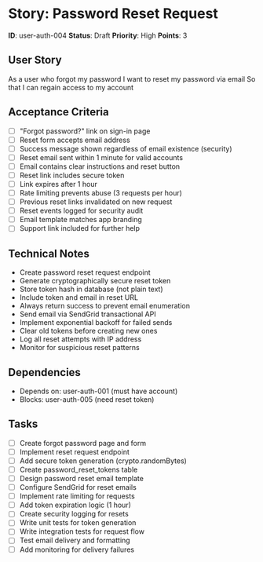 # Story: Password Reset Request

**ID**: user-auth-004
**Status**: Draft
**Priority**: High
**Points**: 3

## User Story
As a user who forgot my password
I want to reset my password via email
So that I can regain access to my account

## Acceptance Criteria
- [ ] "Forgot password?" link on sign-in page
- [ ] Reset form accepts email address
- [ ] Success message shown regardless of email existence (security)
- [ ] Reset email sent within 1 minute for valid accounts
- [ ] Email contains clear instructions and reset button
- [ ] Reset link includes secure token
- [ ] Link expires after 1 hour
- [ ] Rate limiting prevents abuse (3 requests per hour)
- [ ] Previous reset links invalidated on new request
- [ ] Reset events logged for security audit
- [ ] Email template matches app branding
- [ ] Support link included for further help

## Technical Notes
- Create password reset request endpoint
- Generate cryptographically secure reset token
- Store token hash in database (not plain text)
- Include token and email in reset URL
- Always return success to prevent email enumeration
- Send email via SendGrid transactional API
- Implement exponential backoff for failed sends
- Clear old tokens before creating new ones
- Log all reset attempts with IP address
- Monitor for suspicious reset patterns

## Dependencies
- Depends on: user-auth-001 (must have account)
- Blocks: user-auth-005 (need reset token)

## Tasks
- [ ] Create forgot password page and form
- [ ] Implement reset request endpoint
- [ ] Add secure token generation (crypto.randomBytes)
- [ ] Create password_reset_tokens table
- [ ] Design password reset email template
- [ ] Configure SendGrid for reset emails
- [ ] Implement rate limiting for requests
- [ ] Add token expiration logic (1 hour)
- [ ] Create security logging for resets
- [ ] Write unit tests for token generation
- [ ] Write integration tests for request flow
- [ ] Test email delivery and formatting
- [ ] Add monitoring for delivery failures